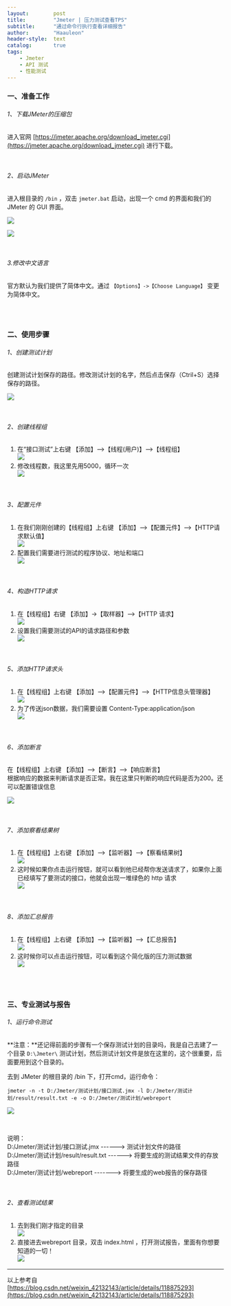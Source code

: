 ```yaml
---
layout:        post
title:         "Jmeter | 压力测试查看TPS"
subtitle:      "通过命令行执行查看详细报告"
author:        "Haauleon"
header-style:  text
catalog:       true
tags:
    - Jmeter
    - API 测试
    - 性能测试
---
```


### 一、准备工作
###### 1、下载JMeter的压缩包
进入官网 [https://jmeter.apache.org/download_jmeter.cgi](https://jmeter.apache.org/download_jmeter.cgi) 进行下载。    

<br>

###### 2、启动JMeter
进入根目录的 `/bin` ，双击 `jmeter.bat` 启动，出现一个 cmd 的界面和我们的 JMeter 的 GUI 界面。      

![](\img\in-post\post-jmeter\2022-07-22-jmeter-tps-1.png)     

![](\img\in-post\post-jmeter\2022-07-22-jmeter-tps-2.png) 

<br>

###### 3.修改中文语言
官方默认为我们提供了简体中文。通过 `【Options】->【Choose Language】` 变更为简体中文。     

<br>
<br>

### 二、使用步骤
###### 1、创建测试计划
创建测试计划保存的路径。修改测试计划的名字，然后点击保存（Ctril+S）选择保存的路径。        

![](\img\in-post\post-jmeter\2022-07-22-jmeter-tps-3.png)      

<br>

###### 2、创建线程组
1. 在“接口测试”上右键 【添加】–>【线程(用户)】–>【线程组】      
    ![](\img\in-post\post-jmeter\2022-07-22-jmeter-tps-4.png)      
2. 修改线程数，我这里先用5000，循环一次     
    ![](\img\in-post\post-jmeter\2022-07-22-jmeter-tps-5.jpeg) 

<br>

###### 3、配置元件
1. 在我们刚刚创建的【线程组】上右键 【添加】–>【配置元件】–>【HTTP请求默认值】       
    ![](\img\in-post\post-jmeter\2022-07-22-jmeter-tps-6.png) 
2. 配置我们需要进行测试的程序协议、地址和端口     
    ![](\img\in-post\post-jmeter\2022-07-22-jmeter-tps-7.png) 

<br>

###### 4、构造HTTP请求
1. 在【线程组】右键 【添加】->【取样器】–>【HTTP 请求】       
    ![](\img\in-post\post-jmeter\2022-07-22-jmeter-tps-8.jpeg) 
2. 设置我们需要测试的API的请求路径和参数     
    ![](\img\in-post\post-jmeter\2022-07-22-jmeter-tps-9.png) 

<br>

###### 5、添加HTTP请求头
1. 在【线程组】上右键 【添加】–>【配置元件】–>【HTTP信息头管理器】     
    ![](\img\in-post\post-jmeter\2022-07-22-jmeter-tps-10.png)
2. 为了传送json数据，我们需要设置 Content-Type:application/json       
    ![](\img\in-post\post-jmeter\2022-07-22-jmeter-tps-11.png)

<br>

###### 6、添加断言
在【线程组】上右键 【添加】–>【断言】–>【响应断言】          
根据响应的数据来判断请求是否正常。我在这里只判断的响应代码是否为200。还可以配置错误信息     

![](\img\in-post\post-jmeter\2022-07-22-jmeter-tps-12.png)

<br>

###### 7、添加察看结果树
1. 在【线程组】上右键 【添加】–>【监听器】–>【察看结果树】      
    ![](\img\in-post\post-jmeter\2022-07-22-jmeter-tps-13.jpeg)
2. 这时候如果你点击运行按钮，就可以看到他已经帮你发送请求了，如果你上面已经填写了要测试的接口，他就会出现一堆绿色的 http 请求          
    ![](\img\in-post\post-jmeter\2022-07-22-jmeter-tps-14.png)    

<br>

###### 8、添加汇总报告
1. 在【线程组】上右键 【添加】–>【监听器】–>【汇总报告】    
    ![](\img\in-post\post-jmeter\2022-07-22-jmeter-tps-15.jpeg) 
2. 这时候你可以点击运行按钮，可以看到这个简化版的压力测试数据      
    ![](\img\in-post\post-jmeter\2022-07-22-jmeter-tps-16.png)    

<br>
<br>

### 三、专业测试与报告
###### 1、运行命令测试
**注意：**还记得前面的步骤有一个保存测试计划的目录吗，我是自己去建了一个目录 `D:\Jmeter\` 测试计划，然后测试计划文件是放在这里的，这个很重要，后面要用到这个目录的。     

去到 JMeter 的根目录的 /bin 下，打开cmd，运行命令：    
```
jmeter -n -t D:/Jmeter/测试计划/接口测试.jmx -l D:/Jmeter/测试计划/result/result.txt -e -o D:/Jmeter/测试计划/webreport
``` 

![](\img\in-post\post-jmeter\2022-07-22-jmeter-tps-17.png)    

<br>

说明：    
D:/Jmeter/测试计划/接口测试.jmx ------> 测试计划文件的路径     
D:/Jmeter/测试计划/result/result.txt ------> 将要生成的测试结果文件的存放路径      
D:/Jmeter/测试计划/webreport -------> 将要生成的web报告的保存路径     

<br>

###### 2、查看测试结果
1. 去到我们刚才指定的目录    
    ![](\img\in-post\post-jmeter\2022-07-22-jmeter-tps-18.jpeg)     
2. 直接进去webreport 目录，双击 index.html ，打开测试报告，里面有你想要知道的一切！     
    ![](\img\in-post\post-jmeter\2022-07-22-jmeter-tps-19.png)  

---
以上参考自 [https://blog.csdn.net/weixin_42132143/article/details/118875293](https://blog.csdn.net/weixin_42132143/article/details/118875293)